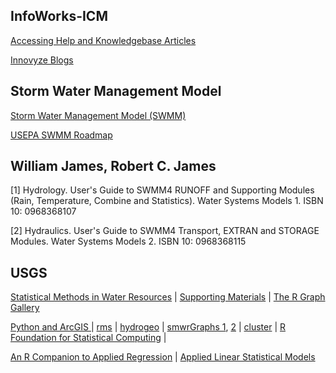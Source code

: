 ## InfoWorks-ICM
[Accessing Help and Knowledgebase Articles](https://help.innovyze.com/display/infoworksicm/Accessing+Help+and+Knowledgebase+Articles)

[Innovyze Blogs](https://blogs.autodesk.com/innovyze/tag/infoworks-icm/)

## Storm Water Management Model
[Storm Water Management Model (SWMM)](https://www.epa.gov/water-research/storm-water-management-model-swmm)

[USEPA SWMM Roadmap](https://github.com/USEPA/Stormwater-Management-Model)

## William James, Robert C. James

[1] Hydrology. User's Guide to SWMM4 RUNOFF and Supporting Modules (Rain, Temperature, Combine and Statistics). Water Systems Models 1. ISBN 10: 0968368107

[2] Hydraulics. User's Guide to SWMM4 Transport, EXTRAN and STORAGE Modules. Water Systems Models 2. ISBN 10: 0968368115

## USGS
[Statistical Methods in Water Resources](https://pubs.usgs.gov/publication/twri04A3) | [Supporting Materials](https://www.sciencebase.gov/catalog/item/5bf30260e4b045bfcae0c205) | [The R Graph Gallery](https://r-graph-gallery.com/)

[Python and ArcGIS ](http://python.hydrology-amsterdam.nl/) | [rms](https://cran.r-project.org/web/packages/rms/index.html) | [hydrogeo](https://cran.r-project.org/web/packages/hydrogeo/) | [smwrGraphs 1](https://pubs.usgs.gov/publication/ofr20161188), [2](https://pubs.usgs.gov/publication/ofr20151103) | [cluster](https://cran.r-project.org/web/packages/cluster/index.html) | [R Foundation for Statistical Computing](https://www.r-project.org/) | 

[An R Companion to Applied Regression](https://www.john-fox.ca/Companion/index.html) | [Applied Linear Statistical Models](https://github.com/tohweizhong/pdf-dump/blob/master/01%20Books/Applied%20Linear%20Statistical%20Models.pdf) 
